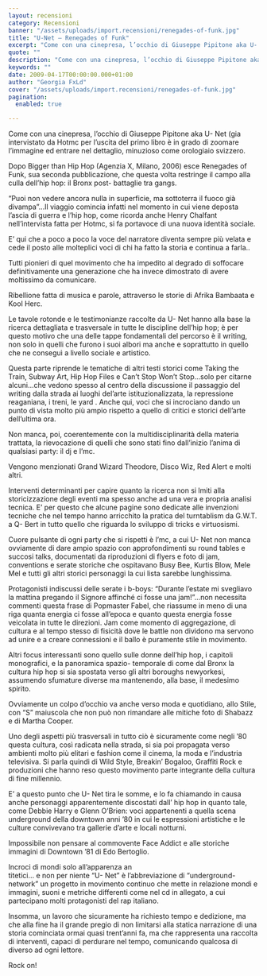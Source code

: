 ```yaml
---
layout: recensioni
category: Recensioni
banner: "/assets/uploads/import.recensioni/renegades-of-funk.jpg"
title: "U-Net – Renegades of Funk"
excerpt: "Come con una cinepresa, l’occhio di Giuseppe Pipitone aka U- Net (gia intervistato da Hotmc per l’uscita del primo libro è in grado di zoomare l’immagine ed entrare nel dettaglio, minuzioso come orologiaio svizzero. Dopo Bigger than Hip Hop (Agenzia X, Milano, 2006)  esce  Renegades of Funk, sua seconda pubblicazione, che questa volta restringe il [&hellip"
quote: ""
description: "Come con una cinepresa, l’occhio di Giuseppe Pipitone aka U- Net (gia intervistato da Hotmc per l’uscita del primo libro è in grado di zoomare l’immagine ed entrare nel dettaglio, minuzioso come orologiaio svizzero. Dopo Bigger than Hip Hop (Agenzia X, Milano, 2006)  esce  Renegades of Funk, sua seconda pubblicazione, che questa volta restringe il [&hellip"
keywords: ""
date: 2009-04-17T00:00:00.000+01:00
author: "Georgia FxLd"
cover: "/assets/uploads/import.recensioni/renegades-of-funk.jpg"
pagination:
  enabled: true

---
```


Come con una cinepresa, l’occhio di Giuseppe Pipitone aka U- Net (gia intervistato da Hotmc per l’uscita del primo libro è in grado di zoomare l’immagine ed entrare nel dettaglio, minuzioso come orologiaio svizzero.

Dopo Bigger than Hip Hop (Agenzia X, Milano, 2006) esce Renegades of Funk, sua seconda pubblicazione, che questa volta restringe il campo alla culla dell’hip hop: il Bronx post- battaglie tra gangs.

“Puoi non vedere ancora nulla in superficie, ma sottoterra il fuoco già divampa”…Il viaggio comincia infatti nel momento in cui viene deposta l’ascia di guerra e l’hip hop, come ricorda anche Henry Chalfant nell’intervista fatta per Hotmc, si fa portavoce di una nuova identità sociale.

E’ qui che a poco a poco la voce del narratore diventa sempre più velata e cede il posto alle molteplici voci di chi ha fatto la storia e continua a farla..

Tutti pionieri di quel movimento che ha impedito al degrado di soffocare definitivamente una generazione che ha invece dimostrato di avere moltissimo da comunicare.

Ribellione fatta di musica e parole, attraverso le storie di Afrika Bambaata e Kool Herc.

Le tavole rotonde e le testimonianze raccolte da U- Net hanno alla base la ricerca dettagliata e trasversale in tutte le discipline dell’hip hop; è per questo motivo che una delle tappe fondamentali del percorso è il writing, non solo in quelli che furono i suoi albori ma anche e soprattutto in quello che ne conseguì a livello sociale e artistico.

Questa parte riprende le tematiche di altri testi storici come Taking the Train, Subway Art, Hip Hop Files e Can’t Stop Won’t Stop…solo per citarne alcuni…che vedono spesso al centro della discussione il passaggio del writing dalla strada ai luoghi del’arte istituzionalizzata, la repressione reaganiana, i treni, le yard . Anche qui, voci che si incrociano dando un punto di vista molto più ampio rispetto a quello di critici e storici dell’arte dell’ultima ora.

Non manca, poi, coerentemente con la multidisciplinarità della materia trattata, la rievocazione di quelli che sono stati fino dall’inizio l’anima di qualsiasi party: il dj e l’mc.

Vengono menzionati Grand Wizard Theodore, Disco Wiz, Red Alert e molti altri.

Interventi determinanti per capire quanto la ricerca non si lmiti alla storicizzazione degli eventi ma spesso anche ad una vera e propria analisi tecnica. E’ per questo che alcune pagine sono dedicate alle invenzioni tecniche che nel tempo hanno arricchito la pratica del turntablism da G.W.T. a Q- Bert in tutto quello che riguarda lo sviluppo di tricks e virtuosismi.

Cuore pulsante di ogni party che si rispetti è l’mc, a cui U- Net non manca ovviamente di dare ampio spazio con approfondimenti su round tables e succosi talks, documentati da riproduzioni di flyers e foto di jam, conventions e serate storiche che ospitavano Busy Bee, Kurtis Blow, Mele Mel e tutti gli altri storici personaggi la cui lista sarebbe lunghissima.

Protagonisti indiscussi delle serate i b-boys: “Durante l’estate mi svegliavo la mattina pregando il Signore affinché ci fosse una jam!”…non necessita commenti questa frase di Popmaster Fabel, che riassume in meno di una riga quanta energia ci fosse all’epoca e quanto questa energia fosse veicolata in tutte le direzioni. Jam come momento di aggregazione, di cultura e al tempo stesso di fisicità dove le battle non dividono ma servono ad unire e a creare connessioni e il ballo è puramente stile in movimento.

Altri focus interessanti sono quello sulle donne dell’hip hop, i capitoli monografici, e la panoramica spazio- temporale di come dal Bronx la cultura hip hop si sia spostata verso gli altri boroughs newyorkesi, assumendo sfumature diverse ma mantenendo, alla base, il medesimo spirito.

Ovviamente un colpo d’occhio va anche verso moda e quotidiano, allo Stile, con “S” maiuscola che non può non rimandare alle mitiche foto di Shabazz e di Martha Cooper.

Uno degli aspetti più trasversali in tutto ciò è sicuramente come negli ’80 questa cultura, così radicata nella strada, si sia poi propagata verso ambienti molto più elitari e fashion come il cinema, la moda e l’industria televisiva. Si parla quindi di Wild Style, Breakin’ Bogaloo, Graffiti Rock e produzioni che hanno reso questo movimento parte integrante della cultura di fine millennio.

E’ a questo punto che U- Net tira le somme, e lo fa chiamando in causa anche personaggi apparentemente discostati dall’ hip hop in quanto tale, come Debbie Harry e Glenn O’Brien: voci appartenenti a quella scena underground della downtown anni ’80 in cui le espressioni artistiche e le culture convivevano tra gallerie d’arte e locali notturni.

Impossibile non pensare al commovente Face Addict e alle storiche immagini di Downtown ’81 di Edo Bertoglio.

Incroci di mondi solo all’apparenza an  
titetici… e non per niente “U- Net” è l’abbreviazione di “underground- network” un progetto in movimento continuo che mette in relazione mondi e immagini, suoni e metriche differenti come nel cd in allegato, a cui partecipano molti protagonisti del rap italiano.

Insomma, un lavoro che sicuramente ha richiesto tempo e dedizione, ma che alla fine ha il grande pregio di non limitarsi alla statica narrazione di una storia cominciata ormai quasi trent’anni fa, ma che rappresenta una raccolta di interventi, capaci di perdurare nel tempo, comunicando qualcosa di diverso ad ogni lettore.

Rock on!
